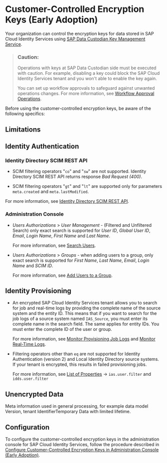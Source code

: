 <!-- loio177108a1e129486983e7c4bc125db3bb -->

# Customer-Controlled Encryption Keys \(Early Adoption\)

Your organization can control the encryption keys for data stored in SAP Cloud Identity Services using [SAP Data Custodian Key Management Service](https://help.sap.com/docs/sap-data-custodian/help-guide/overview?version=latest).

> ### Caution:  
> Operations with keys at SAP Data Custodian side must be executed with caution. For example, disabling a key could block the SAP Cloud Identity Services tenant and you won't able to enable the key again.
> 
> You can set up workflow approvals to safeguard against unwanted operations changes. For more information, see [Workflow Approval Operations](https://help.sap.com/docs/identity-authentication/identity-authentication/extensions?version=Cloud).

Before using the customer-controlled encryption keys, be aware of the following specifics:

<a name="concept_ch4_gg5_tyb"/>

<!-- concept\_ch4\_gg5\_tyb -->

## Limitations



<a name="concept_ch4_gg5_tyb__section_pqd_jg5_tyb"/>

## Identity Authentication



### Identity Directory SCIM REST API

-   SCIM filtering operators "`co`" and "`sw`" are not supported. Identity Directory SCIM REST API returns response *Bad Request \(400\)*.

-   SCIM filtering operators "`gt`" and "`lt`" are supported only for parameters `meta.created` and `meta.lastModified`.


For more information, see [Identity Directory SCIM REST API](../Development/identity-directory-scim-rest-api-5be5692.md).



### Administration Console

-   *Users Authorizations* \> *User Management* - \(Filtered and Unfiltered Search\) only exact search is supported for *User ID*, *Global User ID*, *Email*, *Login Name*, *First Name* and *Last Name*.

    For more information, see [Search Users](../Operation-Guide/search-users-06078a6.md).

-   *Users Authorizations* \> *Groups* - when adding users to a group, only exact search is supported for *First Name*, *Last Name*, *Email*, *Login Name* and *SCIM ID*.

    For more information, see [Add Users to a Group](../Operation-Guide/add-users-to-a-group-d2e1a01.md).




<a name="concept_ch4_gg5_tyb__section_alq_jg5_tyb"/>

## Identity Provisioning

-   An encrypted SAP Cloud Identity Services tenant allows you to search for job and real-time logs by providing the complete name of the source system and the entity ID. This means that if you want to search for the job logs of a source system named `IAS_Source`, you must enter its complete name in the search field. The same applies for entity IDs. You must enter the complete ID of the user or group.

    For more information, see [Monitor Provisioning Job Logs](https://help.sap.com/docs/identity-provisioning/identity-provisioning/search-and-view-provisioning-job-logs?version=Cloud) and [Monitor Real-Time Logs](https://help.sap.com/docs/identity-provisioning/identity-provisioning/search-and-view-provisioning-job-logs?version=Cloud).

-   Filtering operators other than `eq` are not supported for Identity Authentication \(version 2\) and Local Identity Directory source systems. If your tenant is encrypted, this results in failed provisioning jobs.

    For more information, see [List of Properties](https://help.sap.com/docs/identity-provisioning/identity-provisioning/list-of-properties?version=Cloud) → `ias.user.filter` and `idds.user.filter`


<a name="concept_u2z_gg5_tyb"/>

<!-- concept\_u2z\_gg5\_tyb -->

## Unencrypted Data

Meta information used in general processing, for example data model Version, tenant IdentifierTemporary Data with limited lifetime.

<a name="concept_vwf_hg5_tyb"/>

<!-- concept\_vwf\_hg5\_tyb -->

## Configuration

To configure the customer-controlled encryption keys in the administration console for SAP Cloud Identity Services, follow the procedure described in [Configure Customer-Controlled Encryption Keys in Administration Console \(Early Adoption\)](../Operation-Guide/configure-customer-controlled-encryption-keys-in-administration-console-early-adoption-fe6e30c.md).


